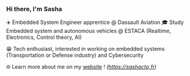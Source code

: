 ### Hi there, I'm Sasha

✈️ Embedded System Engineer apprentice @ Dassault Aviation 
🎓 Study Embedded system and autonomous vehicles @ ESTACA (Realtime, Electronics, Control theory, AI)

😁 Tech enthusiast, interested in working on embedded systems (Transportation or Defense industry) and Cybersecurity

🌐 Learn more about me on my [website](http://sashactp.fr) ! *(https://sashactp.fr)*
